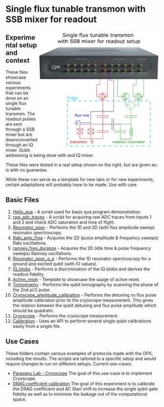 # Single flux tunable transmon with SSB mixer for readout

<img align="right" src="Single Flux Tunable Transmon Setup.PNG" alt="drawing" width="400"/>

## Experimental setup and context

These files showcase various experiments that can be done on an single flux tunable transmon.
The readout pulses are sent through a SSB mixer but are downconverted through an IQ mixer. 
Qubit addressing is being done with and IQ mixer.

These files were tested in a real setup shown on the right, but are given as-is with no guarantee.

While these can serve as a template for new labs or for new experiments, certain adaptations will probably have to be made.
Use with care.

## Basic Files
1. [Hello_qua](hello_qua.py) - A script used for basic qua program demonstration.
2. [raw_adc_traces](raw_adc_traces.py) - A script for acquiring raw ADC traces from inputs 1 and 2 and check ADC saturation and time of flight.
3. [Resonator_spec](resonator_spec.py) - Performs the 1D and 2D (with flux amplitude sweep) resonator spectroscopy.
4. [Rabi_amp_freq](rabi_amp_freq.py) - Acquires the 2D (pulse amplitude & frequency sweeps) Rabi oscillations.
5. [ramsey_freq_duration](ramsey_freq_duration.py) - Acquires the 2D (idle time & pulse frequency sweeps) Ramsey oscillations.
6. [Resonator_spec_g_e](resonator_spec_g_e.py) -  Performs the 1D resonator spectroscopy for a ground and excited qubit (with IO values).
7. [IQ_blobs](IQ_blobs.py) - Performs a discrimination of the IQ blobs and derives the readout fidelity.
8. [Active_reset](active_reset.py) - Template to showcase the usage of active reset.
9. [Tomography](tomography.py) - Performs the qubit tomography by scanning the phase of the 2nd pi/2 pulse.
10. [Cryoscope_amplitude_calibration](cryoscope_amplitude_calibration.py) - Performs the detuning vs flux pulse amplitude calibration prior to the cryoscope measurement. This gives the relation between the qubit detuning and flux pulse amplitude which should be quadratic.
11. [Cryoscope](cryoscope.py) - Performs the cryoscope measurement.
12. [Calibration](calibrations.py) - Uses an API to perform several single qubit calibrations easily from a single file. 

## Use Cases

These folders contain various examples of protocols made with the OPX, including the results. The scripts are tailored to
a specific setup and would require changes to run on different setups. Current use-cases:

* [Paraoanu Lab - Cryoscope](./Use%20Case%201%20-%20Paraoanu%20Lab%20-%20Cryoscope)
The goal of this use-case is to implement Cryoscope.
* [DRAG coefficient calibration](./Use%20Case%202%20-%20DRAG%20coefficient%20calibration) 
The goal of this experiment is to calibrate the DRAG coefficient and AC Start shift
to increase the single qubit gate fidelity as well as to minimize the leakage out of the
computational space.
